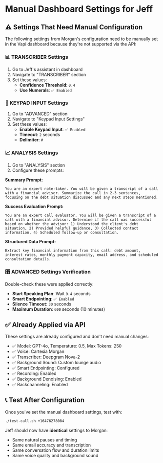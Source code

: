 # Manual Dashboard Settings for Jeff

## ⚠️ Settings That Need Manual Configuration

The following settings from Morgan's configuration need to be manually set in the Vapi dashboard because they're not supported via the API:

### 📊 **TRANSCRIBER Settings**

1. Go to Jeff's assistant in dashboard
2. Navigate to "TRANSCRIBER" section
3. Set these values:
   - **Confidence Threshold**: `0.4`
   - **Use Numerals**: `✅ Enabled`

### 🎹 **KEYPAD INPUT Settings**

1. Go to "ADVANCED" section
2. Navigate to "Keypad Input Settings"
3. Set these values:
   - **Enable Keypad Input**: `✅ Enabled`
   - **Timeout**: `2` seconds
   - **Delimiter**: `#`

### 📈 **ANALYSIS Settings**

1. Go to "ANALYSIS" section
2. Configure these prompts:

**Summary Prompt:**

```
You are an expert note-taker. You will be given a transcript of a call with a financial advisor. Summarize the call in 2-3 sentences, focusing on the debt situation discussed and any next steps mentioned.
```

**Success Evaluation Prompt:**

```
You are an expert call evaluator. You will be given a transcript of a call with a financial advisor. Determine if the call was successful based on whether the advisor: 1) Understood the client's debt situation, 2) Provided helpful guidance, 3) Collected contact information, 4) Scheduled follow-up or consultation.
```

**Structured Data Prompt:**

```
Extract key financial information from this call: debt amount, interest rates, monthly payment capacity, email address, and scheduled consultation details.
```

### 🎛️ **ADVANCED Settings Verification**

Double-check these were applied correctly:

- **Start Speaking Plan**: Wait `0.4` seconds
- **Smart Endpointing**: `✅ Enabled`
- **Silence Timeout**: `30` seconds
- **Maximum Duration**: `600` seconds (10 minutes)

## ✅ **Already Applied via API**

These settings are already configured and don't need manual changes:

- ✅ Model: GPT-4o, Temperature: 0.5, Max Tokens: 250
- ✅ Voice: Cartesia Morgan
- ✅ Transcriber: Deepgram Nova-2
- ✅ Background Sound: Custom lounge audio
- ✅ Smart Endpointing: Configured
- ✅ Recording: Enabled
- ✅ Background Denoising: Enabled
- ✅ Backchanneling: Enabled

## 📞 **Test After Configuration**

Once you've set the manual dashboard settings, test with:

```bash
./test-call.sh +16476278084
```

Jeff should now have **identical** settings to Morgan:

- Same natural pauses and timing
- Same email accuracy and transcription
- Same conversation flow and duration limits
- Same voice quality and background sound

